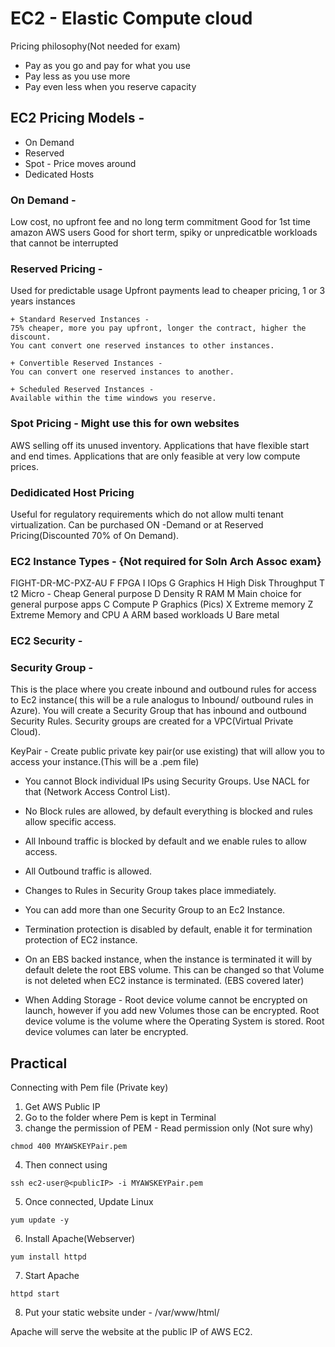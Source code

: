 # EC2 - Elastic Compute cloud

Pricing philosophy(Not needed for exam)

- Pay as you go and pay for what you use
- Pay less as you use more
- Pay even less when you reserve capacity

## EC2 Pricing Models -

- On Demand
- Reserved
- Spot - Price moves around
- Dedicated Hosts

### On Demand -
Low cost, no upfront fee and no long term commitment
Good for 1st time amazon AWS users
Good for short term, spiky or unpredicatble workloads that cannot be interrupted

### Reserved Pricing -

Used for predictable usage
Upfront payments lead to cheaper pricing, 1 or 3 years instances

    + Standard Reserved Instances -
    75% cheaper, more you pay upfront, longer the contract, higher the discount.
    You cant convert one reserved instances to other instances.
    
    + Convertible Reserved Instances - 
    You can convert one reserved instances to another.
    
    + Scheduled Reserved Instances -
    Available within the time windows you reserve.
    
### Spot Pricing - Might use this for own websites
AWS selling off its unused inventory.
Applications that have flexible start and end times.
Applications that are only feasible at very low compute prices.

### Dedidicated Host Pricing

Useful for regulatory requirements which do not allow multi tenant virtualization.
Can be purchased ON -Demand or at Reserved Pricing(Discounted 70% of On Demand).


### EC2 Instance Types - {Not required for Soln Arch Assoc exam}

FIGHT-DR-MC-PXZ-AU
F FPGA
I IOps
G Graphics
H High Disk Throughput
T t2 Micro - Cheap General purpose
D Density
R RAM
M Main choice for general purpose apps
C Compute
P Graphics (Pics)
X Extreme memory
Z Extreme Memory and CPU
A ARM based workloads
U Bare metal

### EC2 Security -
### Security Group - 
This is the place where you create inbound and outbound rules for access to Ec2 instance( this will be a rule analogus to Inbound/ outbound rules in Azure). 
You will create a Security Group that has inbound and outbound Security Rules. Security groups are created for a VPC(Virtual Private Cloud).

KeyPair - Create public private key pair(or use existing) that will allow you to access your instance.(This will be a .pem file)


- You cannot Block individual IPs using Security Groups. Use NACL for that (Network Access Control List).
- No Block rules are allowed, by default everything is blocked and rules allow specific access.
- All Inbound traffic is blocked by default and we enable rules to allow access.
- All Outbound traffic is allowed. 
- Changes to Rules in Security Group takes place immediately.
- You can add more than one Security Group to an Ec2 Instance.

- Termination protection is disabled by default, enable it for termination protection of EC2 instance.
- On an EBS backed instance, when the instance is terminated it will by default delete the root EBS volume. This can be changed so that Volume is not deleted when EC2 instance is terminated.
 (EBS covered later)   
- When Adding Storage - Root device volume cannot be encrypted on launch, however if you add new Volumes those can be encrypted. Root device volume is the volume where the Operating System is stored.
Root device volumes can later be encrypted.

## Practical
Connecting with Pem file (Private key)
1. Get AWS Public IP
2. Go to the folder where Pem is kept in Terminal
3. change the permission of PEM - Read permission only (Not sure why)
```
chmod 400 MYAWSKEYPair.pem
```

4. Then connect using
```
ssh ec2-user@<publicIP> -i MYAWSKEYPair.pem 

```

5. Once connected, Update Linux 
```
yum update -y
```

6. Install Apache(Webserver)
```
yum install httpd
```

7. Start Apache
```
httpd start
```

8. Put your static website under  -
/var/www/html/

Apache will serve the website at the public IP of AWS EC2.

    
